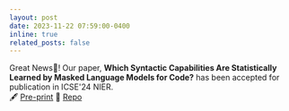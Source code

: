 ```yaml
---
layout: post
date: 2023-11-22 07:59:00-0400
inline: true
related_posts: false
---
```


Great News🎉! Our paper, __Which Syntactic Capabilities Are Statistically Learned by Masked Language Models for Code?__ has been accepted for publication in ICSE'24 NIER.  
🖋  [Pre-print](https://arxiv.org/abs/2401.01512) 💽 [Repo](https://github.com/WM-SEMERU/SyntaxEval)